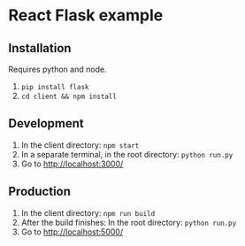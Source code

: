 # React Flask example

## Installation

Requires python and node.

1. ```pip install flask```
2. ```cd client && npm install```

## Development

1. In the client directory: ```npm start```
2. In a separate terminal, in the root directory: ```python run.py```
3. Go to [http://localhost:3000/](http://localhost:3000/)

## Production

1. In the client directory: ```npm run build```
2. After the build finishes: In the root directory: ```python run.py```
3. Go to [http://localhost:5000/](http://localhost:5000/)
